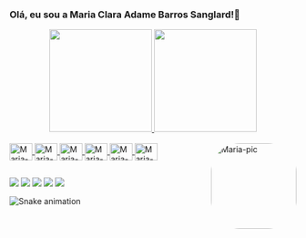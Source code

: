 ### Olá, eu sou a Maria Clara Adame Barros Sanglard!👋

<div align="center">
  <a href="https://github.com/Mariaclaraadame">
  <img height="180em" src="https://github-readme-stats.vercel.app/api?username=Mariaclaraadame&show_icons=true&theme=dracula&include_all_commits=true&count_private=true"/>
  <img height="180em" src="https://github-readme-stats.vercel.app/api/top-langs/?username=Mariaclaraadame&layout=compact&langs_count=7&theme=dracula"/>
</div>
  
<div style="display: inline_block"><br>
  <img align="center" alt="Maria-C++" height="30" width="40" src="https://cdn.jsdelivr.net/gh/devicons/devicon/icons/cplusplus/cplusplus-plain.svg">
  <img align="center" alt="Maria-CSS" height="30" width="40" src="https://cdn.jsdelivr.net/gh/devicons/devicon/icons/css3/css3-plain.svg">
  <img align="center" alt="Maria-HTML" height="30" width="40" src="https://cdn.jsdelivr.net/gh/devicons/devicon/icons/html5/html5-plain.svg">
  <img align="center" alt="Maria-JS" height="30" width="40" src="https://cdn.jsdelivr.net/gh/devicons/devicon/icons/javascript/javascript-plain.svg">
  <img align="center" alt="Maria-MySQL" height="30" width="40" src="https://cdn.jsdelivr.net/gh/devicons/devicon/icons/mysql/mysql-plain.svg">
  <img align="center" alt="Maria-PHP" height="30" width="40" src="https://cdn.jsdelivr.net/gh/devicons/devicon/icons/php/php-plain.svg">
  <img align="right" alt="Maria-pic" height="150" style="border-radius:50px;" src="https://cdn.discordapp.com/attachments/894705250685030410/941147482191167519/gifme.gif">
  </div>

  ##
 
<div> 
  <a href="https://facebook.com/mariaclaraadamebarrossanglard" target="_blank"><img src="https://img.shields.io/badge/Facebook-1877F2?style=for-the-badge&logo=facebook&logoColor=white" target="_blank"></a>
  <a href = "mailto:adamebarrossanglard@gmail.com"><img src="https://img.shields.io/badge/Gmail-D14836?style=for-the-badge&logo=gmail&logoColor=white" target="_blank"></a>
  <a href="https://instagram.com/mariaclarasanglard" target="_blank"><img src="https://img.shields.io/badge/-Instagram-%23E4405F?style=for-the-badge&logo=instagram&logoColor=white" target="_blank"></a>
  <a href="https://open.spotify.com/user/22vzfy4wqcu4fjaoufoz3hkyq?si=DyU8P-96RaKb63edBjK-Aw&utm_source=copy-link" target="_blank"><img src="https://img.shields.io/badge/Spotify-1ED760?&style=for-the-badge&logo=spotify&logoColor=white" target="_blank"></a>
  <a href="https://twitter.com/maria_sanglard" target="_blank"><img src="https://img.shields.io/badge/Twitter-1DA1F2?style=for-the-badge&logo=twitter&logoColor=white" target="_blank"></a>
  
   ![Snake animation](https://github.com/Mariaclaraadame/Mariaclaraadame/blob/output/github-contribution-grid-snake.svg)
  
</div>
